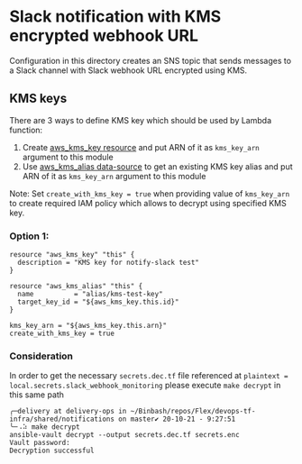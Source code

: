 # Slack notification with KMS encrypted webhook URL

Configuration in this directory creates an SNS topic that sends messages to a Slack channel with Slack webhook URL encrypted using KMS.

## KMS keys

There are 3 ways to define KMS key which should be used by Lambda function:

1. Create [aws_kms_key resource](https://www.terraform.io/docs/providers/aws/r/kms_key.html) and put ARN of it as `kms_key_arn` argument to this module
2. Use [aws_kms_alias data-source](https://www.terraform.io/docs/providers/aws/d/kms_alias.html) to get an existing KMS key alias and put ARN of it as `kms_key_arn` argument to this module

Note: Set `create_with_kms_key = true` when providing value of `kms_key_arn` to create required IAM policy which allows to decrypt using specified KMS key.

### Option 1:
```
resource "aws_kms_key" "this" {
  description = "KMS key for notify-slack test"
}

resource "aws_kms_alias" "this" {
  name          = "alias/kms-test-key"
  target_key_id = "${aws_kms_key.this.id}"
}

kms_key_arn = "${aws_kms_key.this.arn}"
create_with_kms_key = true
```

### Consideration

In order to get the necessary `secrets.dec.tf` file referenced at `plaintext = local.secrets.slack_webhook_monitoring`
please execute `make decrypt` in this same path

```
╭─delivery at delivery-ops in ~/Binbash/repos/Flex/devops-tf-infra/shared/notifications on master✔ 20-10-21 - 9:27:51
╰─⠠⠵ make decrypt
ansible-vault decrypt --output secrets.dec.tf secrets.enc
Vault password:
Decryption successful
```


